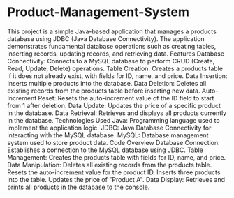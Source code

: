 # Product-Management-System
This project is a simple Java-based application that manages a products database using JDBC (Java Database Connectivity). The application demonstrates fundamental database operations such as creating tables, inserting records, updating records, and retrieving data.
Features
Database Connectivity: Connects to a MySQL database to perform CRUD (Create, Read, Update, Delete) operations.
Table Creation: Creates a products table if it does not already exist, with fields for ID, name, and price.
Data Insertion: Inserts multiple products into the database.
Data Deletion: Deletes all existing records from the products table before inserting new data.
Auto-Increment Reset: Resets the auto-increment value of the ID field to start from 1 after deletion.
Data Update: Updates the price of a specific product in the database.
Data Retrieval: Retrieves and displays all products currently in the database.
Technologies Used
Java: Programming language used to implement the application logic.
JDBC: Java Database Connectivity for interacting with the MySQL database.
MySQL: Database management system used to store product data.
Code Overview
Database Connection: Establishes a connection to the MySQL database using JDBC.
Table Management: Creates the products table with fields for ID, name, and price.
Data Manipulation:
Deletes all existing records from the products table.
Resets the auto-increment value for the product ID.
Inserts three products into the table.
Updates the price of "Product A".
Data Display: Retrieves and prints all products in the database to the console.
